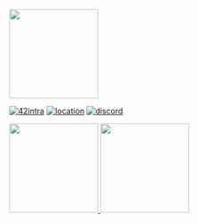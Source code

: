<a href="https://github.com/gapoulai">
  <img height="160em" src="https://raw.githubusercontent.com/gapoulai/gapoulai/master/res/dance.gif">
</a>

[![42intra](https://shields.io/badge/gapoulai-black?logoColor=white&logo=42&style=for-the-badge)](https://profile.intra.42.fr/users/gapoulai)
[![location](https://shields.io/badge/lyon-black?logoColor=white&logo=google-maps&style=for-the-badge)](https://www.google.fr/maps/place/Lyon)
[![discord](https://shields.io/badge/gapoulai%231234-black?logoColor=white&logo=discord&style=for-the-badge)](https://discord.com/users/356080354030911489)

<a href="https://github.com/gapoulai">
  <img height="160em" src="https://github-readme-stats.vercel.app/api?username=gapoulai&theme=dark&count_private=true&hide_border=true&show_icons=true&include_all_commits=true&custom_title=GitHub+Stats">
  <img height="160em" src="https://github-readme-stats.vercel.app/api/wakatime?username=gapoulai&theme=dark&hide_border=true&layout=compact">
</a>
